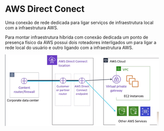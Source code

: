 # AWS Direct Conect

Uma conexão de rede dedicada para ligar serviços de infraestrutura local com a infraestrutura AWS.

Para montar infraestrutura híbrida com conexão dedicada um ponto de presença físico da AWS possui dois roteadores interligados um para ligar a rede local do usuário e outro ligando com a infraestrutura AWS.

![image](resources/ex.png)
